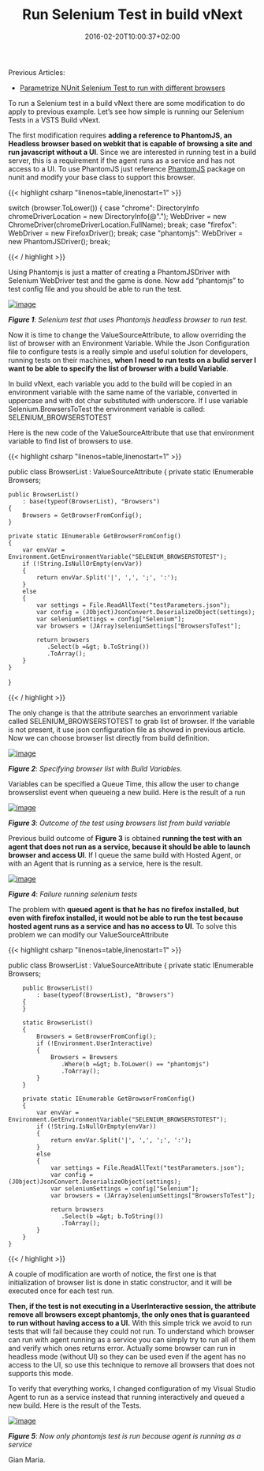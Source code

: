 ﻿---
title: "Run Selenium Test in build vNext"
description: ""
date: 2016-02-20T10:00:37+02:00
draft: false
tags: [Nunit,Testing]
categories: [Testing]
---
Previous Articles:

- [Parametrize NUnit Selenium Test to run with different browsers](http://www.codewrecks.com/blog/index.php/2016/02/19/parametrize-nunit-selenium-test-for-run-with-different-browsers/)

To run a Selenium test in a build vNext there are some modification to do apply to previous example. Let’s see how simple is running our Selenium Tests in a VSTS Build vNext.

The first modification requires  **adding a reference to PhantomJS, an Headless browser based on webkit that is capable of browsing a site and run javascript without a UI**. Since we are interested in running test in a build server, this is a requirement if the agent runs as a service and has not access to a UI. To use PhantomJS just reference [PhantomJS](https://www.nuget.org/packages/PhantomJS/) package on nunit and modify your base class to support this browser.

{{< highlight csharp "linenos=table,linenostart=1" >}}


switch (browser.ToLower())
{
    case "chrome":
        DirectoryInfo chromeDriverLocation = new DirectoryInfo(@".");
        WebDriver = new ChromeDriver(chromeDriverLocation.FullName);
        break;
    case "firefox":
        WebDriver = new FirefoxDriver();
        break;
    case "phantomjs":
        WebDriver = new PhantomJSDriver();
        break;

{{< / highlight >}}

Using Phantomjs is just a matter of creating a PhantomJSDriver with Selenium WebDriver test and the game is done. Now add “phantomjs” to test config file and you should be able to run the test.

[![image](https://www.codewrecks.com/blog/wp-content/uploads/2016/02/image_thumb11.png "image")](https://www.codewrecks.com/blog/wp-content/uploads/2016/02/image11.png)

 ***Figure 1***: *Selenium test that uses Phantomjs headless browser to run test.*

Now it is time to change the ValueSourceAttribute, to allow overriding the list of browser with an Environment Variable. While the Json Configuration file to configure tests is a really simple and useful solution for developers, running tests on their machines,  **when I need to run tests on a bulid server I want to be able to specify the list of browser with a build Variable**.

In build vNext, each variable you add to the build will be copied in an environment variable with the same name of the variable, converted in uppercase and with dot char substituted with underscore. If I use variable Selenium.BrowsersToTest the environment variable is called: SELENIUM\_BROWSERSTOTEST

Here is the new code of the ValueSourceAttribute that use that environment variable to find list of browsers to use.

{{< highlight csharp "linenos=table,linenostart=1" >}}


public class BrowserList : ValueSourceAttribute
{
    private static IEnumerable Browsers;

    public BrowserList()
        : base(typeof(BrowserList), "Browsers")
    {
        Browsers = GetBrowserFromConfig();
    }

    private static IEnumerable GetBrowserFromConfig()
    {
        var envVar = Environment.GetEnvironmentVariable("SELENIUM_BROWSERSTOTEST");
        if (!String.IsNullOrEmpty(envVar))
        {
            return envVar.Split('|', ',', ';', ':');
        }
        else
        {
            var settings = File.ReadAllText("testParameters.json");
            var config = (JObject)JsonConvert.DeserializeObject(settings);
            var seleniumSettings = config["Selenium"];
            var browsers = (JArray)seleniumSettings["BrowsersToTest"];

            return browsers
               .Select(b =&gt; b.ToString())
               .ToArray();
        }
    }
}

{{< / highlight >}}

The only change is that the attribute searches an envorinment variable called SELENIUM\_BROWSERSTOTEST to grab list of browser. If the variable is not present, it use json configuration file as showed in previous article. Now we can choose browser list directly from build definition.

[![image](https://www.codewrecks.com/blog/wp-content/uploads/2016/02/image_thumb12.png "image")](https://www.codewrecks.com/blog/wp-content/uploads/2016/02/image12.png)

 ***Figure 2***: *Specifying browser list with Build Variables.*

Variables can be specified a Queue Time, this allow the user to change browserslist event when queueing a new build. Here is the result of a run

[![image](https://www.codewrecks.com/blog/wp-content/uploads/2016/02/image_thumb13.png "image")](https://www.codewrecks.com/blog/wp-content/uploads/2016/02/image13.png)

 ***Figure 3***: *Outcome of the test using browsers list from build variable*

Previous build outcome of  **Figure 3** is obtained  **running the test with an agent that does not run as a service, because it should be able to launch browser and access UI**. If I queue the same build with Hosted Agent, or with an Agent that is running as a service, here is the result.

[![image](https://www.codewrecks.com/blog/wp-content/uploads/2016/02/image_thumb14.png "image")](https://www.codewrecks.com/blog/wp-content/uploads/2016/02/image14.png)

 ***Figure 4***: *Failure running selenium tests*

The problem with  **queued agent is that he has no firefox installed, but even with firefox installed, it would not be able to run the test because hosted agent runs as a service and has no access to UI**. To solve this problem we can modify our ValueSourceAttribute

{{< highlight csharp "linenos=table,linenostart=1" >}}


  public class BrowserList : ValueSourceAttribute
    {
        private static IEnumerable Browsers;

        public BrowserList()
            : base(typeof(BrowserList), "Browsers")
        {
        }

        static BrowserList()
        {
            Browsers = GetBrowserFromConfig();
            if (!Environment.UserInteractive)
            {
                Browsers = Browsers
                   .Where(b =&gt; b.ToLower() == "phantomjs")
                   .ToArray();
            }
        }

        private static IEnumerable GetBrowserFromConfig()
        {
            var envVar = Environment.GetEnvironmentVariable("SELENIUM_BROWSERSTOTEST");
            if (!String.IsNullOrEmpty(envVar))
            {
                return envVar.Split('|', ',', ';', ':');
            }
            else
            {
                var settings = File.ReadAllText("testParameters.json");
                var config = (JObject)JsonConvert.DeserializeObject(settings);
                var seleniumSettings = config["Selenium"];
                var browsers = (JArray)seleniumSettings["BrowsersToTest"];

                return browsers
                   .Select(b =&gt; b.ToString())
                   .ToArray();
            }
        }
    }

{{< / highlight >}}

A couple of modification are worth of notice, the first one is that initialization of browser list is done in static constructor, and it will be executed once for each test run.

 **Then, if the test is not executing in a UserInteractive session, the attribute remove all browsers except phantomjs, the only ones that is guaranteed to run without having access to a UI.** With this simple trick we avoid to run tests that will fail because they could not run. To understand which browser can run with agent running as a service you can simply try to run all of them and verify which ones returns error. Actually some browser can run in headless mode (without UI) so they can be used even if the agent has no access to the UI, so use this technique to remove all browsers that does not supports this mode.

To verify that everything works, I changed configuration of my Visual Studio Agent to run as a service instead that running interactively and queued a new build. Here is the result of the Tests.

[![image](https://www.codewrecks.com/blog/wp-content/uploads/2016/02/image_thumb15.png "image")](https://www.codewrecks.com/blog/wp-content/uploads/2016/02/image15.png)

 ***Figure 5***: *Now only phantomjs test is run because agent is running as a service*

Gian Maria.
